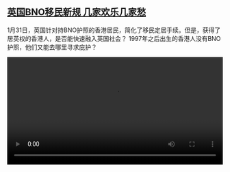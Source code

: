<!--1612277737000-->
[英国BNO移民新规 几家欢乐几家愁](https://www.dw.com/zh/%E8%8B%B1%E5%9B%BDBNO%E7%A7%BB%E6%B0%91%E6%96%B0%E8%A7%84%20%E5%87%A0%E5%AE%B6%E6%AC%A2%E4%B9%90%E5%87%A0%E5%AE%B6%E6%84%81/a-56425038)
------

<p>1月31日，英国针对持BNO护照的香港居民，简化了移民定居手续。但是，获得了居英权的香港人，是否能快速融入英国社会？ 1997年之后出生的香港人没有BNO护照，他们又能去哪里寻求庇护？ </small></p><video src="https://tvdownloaddw-a.akamaihd.net/dwtv_video/flv/vdt_zh/2021/bchi210202_001_dd228hkvisa_sd_sor.mp4" controls style="width:100%"></video>
